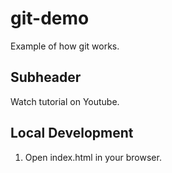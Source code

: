 # git-demo

Example of how git works.

## Subheader

Watch tutorial on Youtube.

## Local Development

1. Open index.html in your browser.
